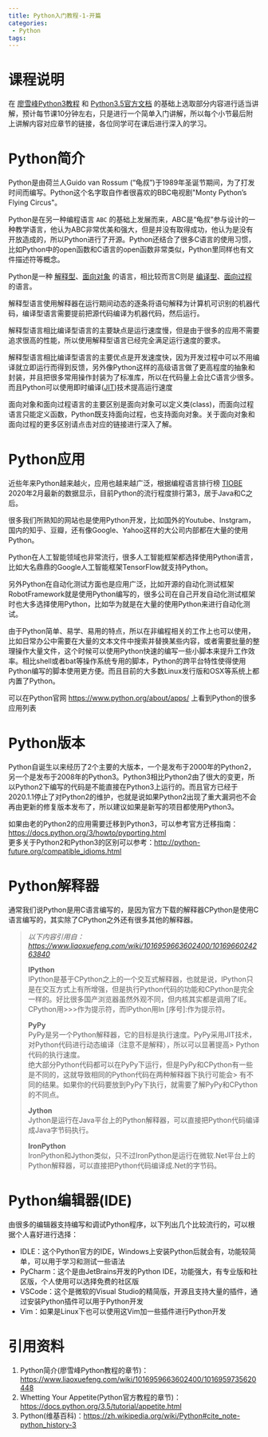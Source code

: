 ```yaml
---
title: Python入门教程-1-开篇
categories: 
 - Python
tags:
---
```


# 课程说明
在 [廖雪峰Python3教程](https://www.liaoxuefeng.com/wiki/1016959663602400) 和 [Python3.5官方文档](https://docs.python.org/3.5/tutorial/index.html) 的基础上选取部分内容进行适当讲解，预计每节课10分钟左右，只是进行一个简单入门讲解，所以每个小节最后附上讲解内容对应章节的链接，各位同学可在课后进行深入的学习。

# Python简介
Python是由荷兰人Guido van Rossum (“龟叔”)于1989年圣诞节期间，为了打发时间而编写。Python这个名字取自作者很喜欢的BBC电视剧"Monty Python’s Flying Circus"。

Python是在另一种编程语言 `ABC` 的基础上发展而来，ABC是“龟叔”参与设计的一种教学语言，他认为ABC非常优美和强大，但是并没有取得成功，他认为是没有开放造成的，所以Python进行了开源。Python还结合了很多C语言的使用习惯，比如Python中的open函数和C语言的open函数非常类似，Python里同样也有文件描述符等概念。

Python是一种 [解释型](https://zh.wikipedia.org/wiki/%E7%9B%B4%E8%AD%AF%E8%AA%9E%E8%A8%80)、[面向对象](https://zh.wikipedia.org/wiki/%E9%9D%A2%E5%90%91%E5%AF%B9%E8%B1%A1%E7%A8%8B%E5%BA%8F%E8%AE%BE%E8%AE%A1) 的语言，相比较而言C则是 [编译型](https://zh.wikipedia.org/wiki/%E7%B7%A8%E8%AD%AF%E8%AA%9E%E8%A8%80)、[面向过程](https://zh.wikipedia.org/wiki/%E8%BF%87%E7%A8%8B%E5%BC%8F%E7%BC%96%E7%A8%8B) 的语言。

解释型语言使用解释器在运行期间动态的逐条将语句解释为计算机可识别的机器代码，编译型语言需要提前把源代码编译为机器代码，然后运行。  

解释型语言相比编译型语言的主要缺点是运行速度慢，但是由于很多的应用不需要追求很高的性能，所以使用解释型语言已经完全满足运行速度的要求。  

解释型语言相比编译型语言的主要优点是开发速度快，因为开发过程中可以不用编译就立即运行而得到反馈，另外像Python这样的高级语言做了更高程度的抽象和封装，并且把很多常用操作封装为了标准库，所以在代码量上会比C语言少很多。而且Python可以使用即时编译([JIT](https://zh.wikipedia.org/zh-hans/%E5%8D%B3%E6%99%82%E7%B7%A8%E8%AD%AF))技术提高运行速度  

面向对象和面向过程语言的主要区别是面向对象可以定义类(class)，而面向过程语言只能定义函数，Python既支持面向过程，也支持面向对象。关于面向对象和面向过程的更多区别请点击对应的链接进行深入了解。

# Python应用
近些年来Python越来越火，应用也越来越广泛，根据编程语言排行榜 [TIOBE](https://www.tiobe.com/tiobe-index/) 2020年2月最新的数据显示，目前Python的流行程度排行第3，居于Java和C之后。

很多我们所熟知的网站也是使用Python开发，比如国外的Youtube、Instgram，国内的知乎、豆瓣，还有像Google、Yahoo这样的大公司内部都在大量的使用Python。

Python在人工智能领域也非常流行，很多人工智能框架都选择使用Python语言，比如大名鼎鼎的Google人工智能框架TensorFlow就支持Python。

另外Python在自动化测试方面也是应用广泛，比如开源的自动化测试框架RobotFramework就是使用Python编写的，很多公司在自己开发自动化测试框架时也大多选择使用Python，比如华为就是在大量的使用Python来进行自动化测试。

由于Python简单、易学、易用的特点，所以在非编程相关的工作上也可以使用，比如日常办公中需要在大量的文本文件中搜索并替换某些内容，或者需要批量的整理操作大量文件，这个时候可以使用Python快速的编写一些小脚本来提升工作效率。相比shell或者bat等操作系统专用的脚本，Python的跨平台特性使得使用Python编写的脚本使用更方便。而且目前的大多数Linux发行版和OSX等系统上都内置了Python。

可以在Python官网 https://www.python.org/about/apps/ 上看到Python的很多应用列表

# Python版本
Python自诞生以来经历了2个主要的大版本，一个是发布于2000年的Python2，另一个是发布于2008年的Python3。Python3相比Python2由了很大的变更，所以Python2下编写的代码是不能直接在Python3上运行的。而且官方已经于2020.1.1停止了对Python2的维护，也就是说如果Python2出现了重大漏洞也不会再由更新的修复版本发布了，所以建议如果是新写的项目都使用Python3。

如果由老的Python2的应用需要迁移到Python3，可以参考官方迁移指南：https://docs.python.org/3/howto/pyporting.html  
更多关于Python2和Python3的区别可以参考：http://python-future.org/compatible_idioms.html

# Python解释器
通常我们说Python是用C语言编写的，是因为官方下载的解释器CPython是使用C语言编写的，其实除了CPython之外还有很多其他的解释器。

> *以下内容引用自：https://www.liaoxuefeng.com/wiki/1016959663602400/1016966024263840*
>  
> **IPython**  
> IPython是基于CPython之上的一个交互式解释器，也就是说，IPython只是在交互方式上有所增强，但是执行Python代码的功能和CPython是完全一样的。好比很多国产浏览器虽然外观不同，但内核其实都是调用了IE。  
> CPython用>>>作为提示符，而IPython用In [序号]:作为提示符。
> 
> **PyPy**  
> PyPy是另一个Python解释器，它的目标是执行速度。PyPy采用JIT技术，对Python代码进行动态编译（注意不是解释），所以可以显著提高> Python代码的执行速度。  
> 绝大部分Python代码都可以在PyPy下运行，但是PyPy和CPython有一些是不同的，这就导致相同的Python代码在两种解释器下执行可能会> 有不同的结果。如果你的代码要放到PyPy下执行，就需要了解PyPy和CPython的不同点。
> 
> **Jython**  
> Jython是运行在Java平台上的Python解释器，可以直接把Python代码编译成Java字节码执行。
> 
> **IronPython**  
> IronPython和Jython类似，只不过IronPython是运行在微软.Net平台上的Python解释器，可以直接把Python代码编译成.Net的字节码。

# Python编辑器(IDE)
由很多的编辑器支持编写和调试Python程序，以下列出几个比较流行的，可以根据个人喜好进行选择：
* IDLE：这个Python官方的IDE，Windows上安装Python后就会有，功能较简单，可以用于学习和测试一些语法
* PyCharm：这个是由JetBrains开发的Python IDE，功能强大，有专业版和社区版，个人使用可以选择免费的社区版
* VSCode：这个是微软的Visual Studio的精简版，开源且支持大量的插件，通过安装Python插件可以用于Python开发
* Vim：如果是Linux下也可以使用这Vim加一些插件进行Python开发

# 引用资料
1. Python简介(廖雪峰Python教程的章节)：https://www.liaoxuefeng.com/wiki/1016959663602400/1016959735620448
2. Whetting Your Appetite(Python官方教程的章节)：https://docs.python.org/3.5/tutorial/appetite.html
3. Python(维基百科)：https://zh.wikipedia.org/wiki/Python#cite_note-python_history-3
